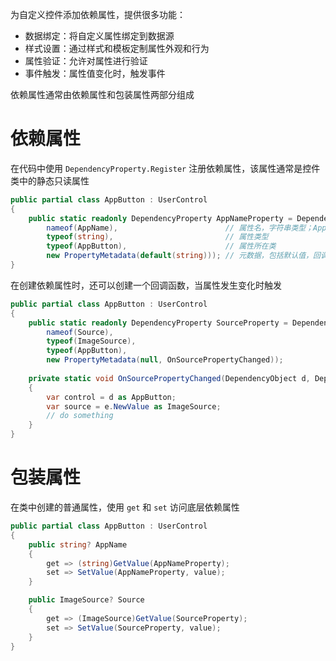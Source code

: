 为自定义控件添加依赖属性，提供很多功能：
- 数据绑定：将自定义属性绑定到数据源
- 样式设置：通过样式和模板定制属性外观和行为
- 属性验证：允许对属性进行验证
- 事件触发：属性值变化时，触发事件

依赖属性通常由依赖属性和包装属性两部分组成
# 依赖属性 

在代码中使用 `DependencyProperty.Register` 注册依赖属性，该属性通常是控件类中的静态只读属性

```cs title:AppButton.cs
public partial class AppButton : UserControl
{
    public static readonly DependencyProperty AppNameProperty = DependencyProperty.Register(
        nameof(AppName),                        // 属性名，字符串类型；AppName 是后面类中的一个包装属性
        typeof(string),                         // 属性类型
        typeof(AppButton),                      // 属性所在类
        new PropertyMetadata(default(string))); // 元数据，包括默认值，回调函数等
}
```

在创建依赖属性时，还可以创建一个回调函数，当属性发生变化时触发

```cs title:AppButton.cs
public partial class AppButton : UserControl
{
    public static readonly DependencyProperty SourceProperty = DependencyProperty.Register(
        nameof(Source), 
        typeof(ImageSource), 
        typeof(AppButton), 
        new PropertyMetadata(null, OnSourcePropertyChanged));
    
    private static void OnSourcePropertyChanged(DependencyObject d, DependencyPropertyChangedEventArgs e)
    {
        var control = d as AppButton;
        var source = e.NewValue as ImageSource;
        // do something
    }
}
```
# 包装属性

在类中创建的普通属性，使用 `get` 和 `set` 访问底层依赖属性

```cs
public partial class AppButton : UserControl
{
    public string? AppName
    {
        get => (string)GetValue(AppNameProperty);
        set => SetValue(AppNameProperty, value);
    }

    public ImageSource? Source
    {
        get => (ImageSource)GetValue(SourceProperty);
        set => SetValue(SourceProperty, value);
    }
}
```

